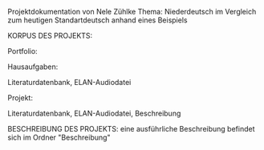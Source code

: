 Projektdokumentation von Nele Zühlke
Thema: Niederdeutsch im Vergleich zum heutigen Standartdeutsch anhand eines Beispiels



KORPUS DES PROJEKTS:

Portfolio:

Hausaufgaben:

Literaturdatenbank,
ELAN-Audiodatei

Projekt:

Literaturdatenbank,
ELAN-Audiodatei,
Beschreibung


BESCHREIBUNG DES PROJEKTS:
eine ausführliche Beschreibung befindet sich im Ordner "Beschreibung"
